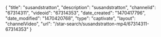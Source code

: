 {
    "title": "susandstratton",
    "description": "susandstratton",
    "channelid": "67314311",
    "videoid": "67314353",
    "date_created": "1470417796",
    "date_modified": "1470420768",
    "type": "captivate",
    "layout": "channelVideo",
    "url": "\/star-search\/susandstratton-mp4\/67314311-67314353"
}